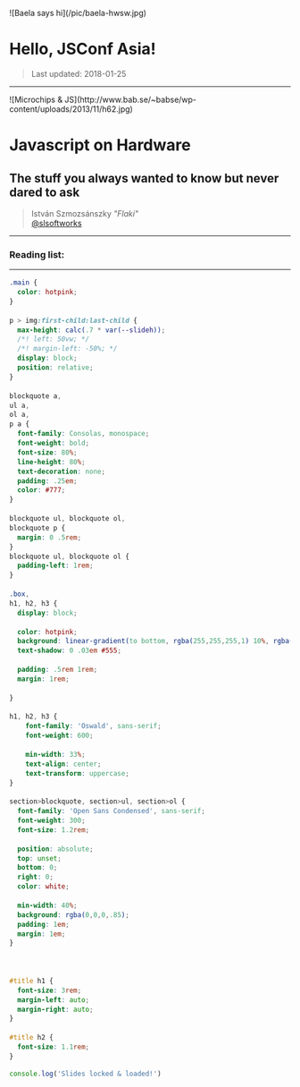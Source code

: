 [](#opening)

<picture class=bg>
![Baela says hi](/pic/baela-hwsw.jpg)
</picture>

# Hello, JSConf Asia!

> Last updated: 2018-01-25

---
[](#title)

<picture class=bg>
![Microchips & JS](http://www.bab.se/~babse/wp-content/uploads/2013/11/h62.jpg)
</picture>

# Javascript on Hardware
## The stuff you always wanted to know but never dared to ask


> István Szmozsánszky _"Flaki"_  
> [@slsoftworks](https://twitter.com/slsoftworks)


---

### Reading list:

---

```css
.main {
  color: hotpink;
}

p > img:first-child:last-child {
  max-height: calc(.7 * var(--slideh));
  /*! left: 50vw; */
  /*! margin-left: -50%; */
  display: block;
  position: relative;
}

blockquote a,
ul a,
ol a,
p a {
  font-family: Consolas, monospace;
  font-weight: bold;
  font-size: 80%;
  line-height: 80%;
  text-decoration: none;
  padding: .25em;
  color: #777;
}

blockquote ul, blockquote ol,
blockquote p {
  margin: 0 .5rem;
}
blockquote ul, blockquote ol {
  padding-left: 1rem;
}

.box,
h1, h2, h3 {
  display: block;

  color: hotpink;
  background: linear-gradient(to bottom, rgba(255,255,255,1) 10%, rgba(255,255,255,0.85)) transparent;
  text-shadow: 0 .03em #555;

  padding: .5rem 1rem;
  margin: 1rem;

}

h1, h2, h3 {
	font-family: 'Oswald', sans-serif;
	font-weight: 600;

	min-width: 33%;
	text-align: center;
	text-transform: uppercase;
}

section>blockquote, section>ul, section>ol {
  font-family: 'Open Sans Condensed', sans-serif;
  font-weight: 300;
  font-size: 1.2rem;

  position: absolute;
  top: unset;
  bottom: 0;
  right: 0;
  color: white;

  min-width: 40%;
  background: rgba(0,0,0,.85);
  padding: 1em;
  margin: 1em;
}



#title h1 {
  font-size: 3rem;
  margin-left: auto;
  margin-right: auto;
}

#title h2 {
  font-size: 1.1rem;
}

```

```js
console.log('Slides locked & loaded!')
```

